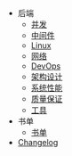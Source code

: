 * 后端
  * [并发](backend/java/concurrency.md)
  * [中间件](backend/middle-ware/middle-ware.md)
  * [Linux](backend/linux/linux.md)
  * [网络](backend/networking/networking)
  * [DevOps](backend/devops/devops.md)
  * [架构设计](backend/architecture-design/design.md)
  * [系统性能](backend/system-performance/system-performance)
  * [质量保证](backend/quality-assurance/qa.md)
  * [工具](backend/tooling/tooling.md)
* 书单
  * [书单](books/reading_list.md)
* [Changelog](changelog.md)
